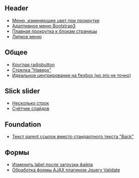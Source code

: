 Header
---
+ [Меню, изменяющее цвет при прокрутке](https://codepen.io/st-iv/pen/Lddrey)
+ [Адаптивное меню Bootstrap3](https://codepen.io/st-iv/pen/zWjjeb?editors=1011)
+ [Плавная прокрутка к блокам страницы](https://gist.github.com/st-iv/f0487af6c7c2a442e481c2f234afb122)
+ [Липкое меню](https://codepen.io/codeams/pen/uljkp)

Общее
---
+ [Круглая radiobutton](https://codepen.io/st-iv/pen/ZjprGp?editors=1100)
+ [Стрелка "Наверх"](https://codepen.io/st-iv/pen/zJEXra)
+ [Идеальное центрирование на flexbox (но это не точно)](https://gist.github.com/st-iv/8f3f8f41b2d45ee7aa3d5968ccb68dcf)

Slick slider
---
+ [Несколько строк](https://jsfiddle.net/en593gyd/15/)
+ [Счётчик слайдов](https://jsfiddle.net/rLLvvpcm/81/)

Foundation
---
+ [Текст parent ссылок вместо стандартного текста "Back"](https://gist.github.com/st-iv/a3e91f72c43933def54967dbd20084af)

Формы
---
+ [Изменить label после загрузки файла](https://gist.github.com/st-iv/b724e4f3374997abe63a66bd43e7f2f4)
+ [Обработка формы AJAX плагином Jquery Validate](https://gist.github.com/st-iv/4c57d3b903369d9306b4502c801f030d)